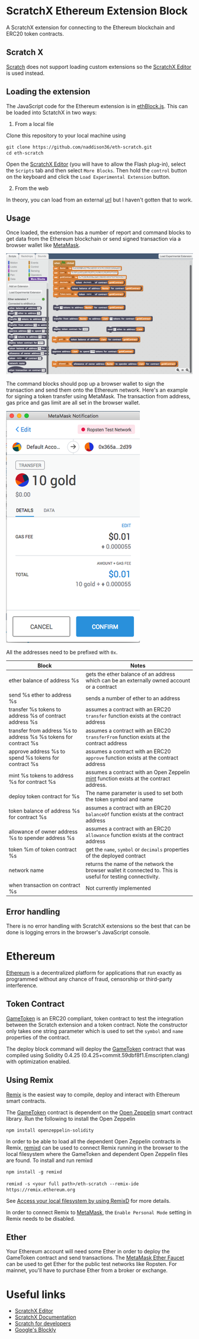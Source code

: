 # ScratchX Ethereum Extension Block

A ScratchX extension for connecting to the Ethereum blockchain and ERC20 token contracts.

## Scratch X

[Scratch](https://scratch.mit.edu/) does not support loading custom extensions so the [ScratchX Editor](http://scratchx.org/#scratch) is used instead.

## Loading the extension

The JavaScript code for the Ethereum extension is in [ethBlock.js](./ethBlock.js). This can be loaded into SctatchX in two ways:
1. From a local file

Clone this repository to your local machine using
```
git clone https://github.com/naddison36/eth-scratch.git
cd eth-scratch
```

Open the [ScratchX Editor](https://scratchx.org/#scratch) (you will have to allow the Flash plug-in), select the `Scripts` tab and then select `More Blocks`. Then hold the `control` button on the keyboard and click the `Load Experimental Extension` button.

2. From the web

In theory, you can load from an external [url](http://scratchx.org/?https://naddison36.github.io/eth-scratch/ethBlock.js) but I haven't gotten that to work.

## Usage

Once loaded, the extension has a number of report and command blocks to get data from the Ethereum blockchain or send signed transaction via a browser wallet like [MetaMask](https://metamask.io/).

![ScratchX Blocks](./ScratchXBlocks.png)

The command blocks should pop up a browser wallet to sign the transaction and send them onto the Ethereum network. Here's an example for signing a token transfer using MetaMask. The transaction from address, gas price and gas limit are all set in the browser wallet.

![MetaMask Transfer](./MetaMaskTransfer.png)

All the addresses need to be prefixed with `0x`.

| Block | Notes |
|---|---|
| ether balance of address %s | gets the ether balance of an address which can be an externally owned account or a contract |
| send %s ether to address %s | sends a number of ether to an address |
| transfer %s tokens to address %s of contract address %s | assumes a contract with an ERC20 `transfer` function exists at the contract address | 
| transfer from address %s to address %s %s tokens for contract %s | assumes a contract with an ERC20 `transferFrom` function exists at the contract address |
| approve address %s to spend %s tokens for contract %s | assumes a contract with an ERC20 `approve` function exists at the contract address |
| mint %s tokens to address %s for contract %s | assumes a contract with an Open Zeppelin [mint](https://openzeppelin.org/api/docs/token_ERC20_MintableToken.html#mint) function exists at the contract address. |
| deploy token contract for %s | The name parameter is used to set both the token symbol and name |
| token balance of address %s for contract %s | assumes a contract with an ERC20 `balanceOf` function exists at the contract address |
| allowance of owner address %s to spender address %s | assumes a contract with an ERC20 `allowance` function exists at the contract address |
| token %m of token contract %s | get the `name`, `symbol` or `decimals` properties of the deployed contract |
| network name | returns the name of the network the browser wallet it connected to. This is useful for testing connectivity. |
| when transaction on contract %s | Not currently implemented |

## Error handling

There is no error handling with ScratchX extensions so the best that can be done is logging errors in the browser's JavaScript console. 

# Ethereum

[Ethereum](https://www.ethereum.org/) is a decentralized platform for applications that run exactly as programmed without any chance of fraud, censorship or third-party interference.

## Token Contract

 [GameToken](./contracts/GameToken.sol) is an ERC20 compliant, token contract to test the integration between the Scratch extension and a token contract. Note the constructor only takes one string parameter which is used to set the `symbol` and `name` properties of the contract.

The deploy block command will deploy the [GameToken](./contracts/GameToken.sol) contract that was compiled using Solidity 0.4.25 (0.4.25+commit.59dbf8f1.Emscripten.clang) with optimization enabled.

## Using Remix

[Remix](https://remix.ethereum.org/) is the easiest way to compile, deploy and interact with Ethereum smart contracts.

The [GameToken](./contracts/GameToken.sol) contract is dependent on the [Open Zeppelin](https://openzeppelin.org/) smart contract library. Run the following to install the Open Zeppelin
```
npm install openzeppelin-solidity
```

In order to be able to load all the dependent Open Zeppelin contracts in Remix, [remixd](https://github.com/ethereum/remixd#remixd) can be used to connect Remix running in the browser to the local filesystem where the GameToken and dependent Open Zeppelin files are found. To install and run remixd

```
npm install -g remixd

remixd -s <your full path>/eth-scratch --remix-ide https://remix.ethereum.org
```

See [Access your local filesystem by using RemixD](https://remix.readthedocs.io/en/latest/tutorial_remixd_filesystem.html#access-your-local-filesystem-by-using-remixd) for more details.

In order to connect Remix to [MetaMask](https://metamask.io/), the `Enable Personal Mode` setting in Remix needs to be disabled.

## Ether

Your Ethereum account will need some Ether in order to deploy the GameToken contract and send transactions. The [MetaMask Ether Faucet](https://faucet.metamask.io) can be used to get Ether for the public test networks like Ropsten. For mainnet, you'll have to purchase Ether from a broker or exchange.

# Useful links
* [ScratchX Editor](http://scratchx.org/#scratch)
* [ScratchX Documentation](https://github.com/LLK/scratchx/wiki#introduction)
* [Scratch for developers](https://scratch.mit.edu/developers)
* [Google's Blockly](https://developers.google.com/blockly/)